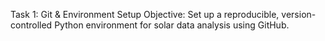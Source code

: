 Task 1: Git & Environment Setup
Objective: Set up a reproducible, version-controlled Python environment for solar data analysis using GitHub.

